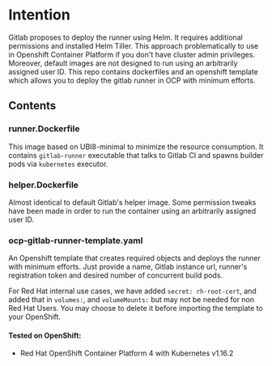 # Intention

Gitlab proposes to deploy the runner using Helm. It requires additional permissions and installed
Helm Tiller. This approach problematically to use in Openshift Container Platform if you don't
have cluster admin privileges. Moreover, default images are not designed to run using an arbitrarily
assigned user ID. This repo contains dockerfiles and an openshift template which allows you to
deploy the gitlab runner in OCP with minimum efforts.

## Contents

### runner.Dockerfile

This image based on UBI8-minimal to minimize the resource consumption. It contains `gitlab-runner`
executable that talks to Gitlab CI and spawns builder pods via `kubernetes` executor.

### helper.Dockerfile

Almost identical to default Gitlab's helper image. Some permission tweaks have been made in order to
run the container using an arbitrarily assigned user ID.

### ocp-gitlab-runner-template.yaml

An Openshift template that creates required objects and deploys the runner with minimum efforts.
Just provide a name, Gitlab instance url, runner's registration token and desired number of
concurrent build pods.

For Red Hat internal use cases, we have added `secret: rh-root-cert`, and added that in `volumes:`, and `volumeMounts:` but may not be needed for non Red Hat Users. You may choose to delete it before importing the template to your OpenShift.

#### Tested on OpenShift: 
- Red Hat OpenShift Container Platform 4 with Kubernetes v1.16.2